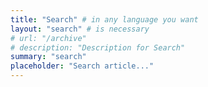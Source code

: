 ```yaml
---
title: "Search" # in any language you want
layout: "search" # is necessary
# url: "/archive"
# description: "Description for Search"
summary: "search"
placeholder: "Search article..."
---
```

